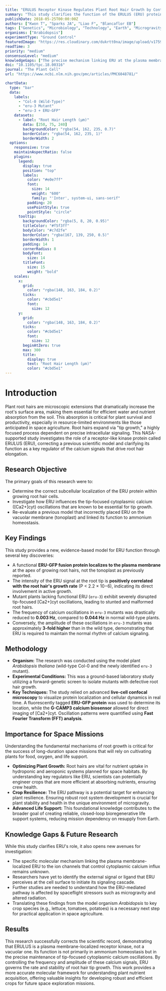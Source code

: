 ```yaml
---
title: "ERULUS Receptor Kinase Regulates Plant Root Hair Growth by Controlling Calcium Oscillations at the Plasma Membrane"
summary: "This study clarifies the function of the ERULUS (ERU) protein in Arabidopsis root hairs, showing it localizes to the plasma membrane, not the vacuole as previously thought. ERU is essential for maintaining the precise frequency and amplitude of calcium oscillations required for proper tip growth, a key process for plant nutrient uptake in both terrestrial and space environments."
publishDate: 2018-05-25T00:00:00Z
authors: ["Kwon T", "Sparks JA", "Liao F", "Blancaflor EB"]
tags: ["Genetics", "Microbiology", "Technology", "Earth", "Microgravity"]
organisms: ["Arabidopsis"]
experimentType: "Ground Control"
featuredImage: "https://res.cloudinary.com/dukrtt0na/image/upload/v1759680832/suos2zvdq6aipsxojrgg.jpg"
readTime: 3
priority: "medium"
consensusLevel: "medium"
knowledgeGaps: ["The precise mechanism linking ERU at the plasma membrane to cytoplasmic calcium channels.", "The external signals or ligands that activate the ERULUS receptor.", "How ERU-mediated growth interacts with gravitational cues and other spaceflight stressors.", "Translating these findings from Arabidopsis to crop species for space agriculture."]
doi: "10.1105/tpc.18.00316"
journal: "The Plant Cell"
url: "https://www.ncbi.nlm.nih.gov/pmc/articles/PMC6048781/"

chartData:
  type: "bar"
  data:
    labels:
      - "Col-0 (Wild-Type)"
      - "eru-3 Mutant"
      - "eru-3 + ERU-GFP"
    datasets:
      - label: "Root Hair Length (µm)"
        data: [250, 75, 240]
        backgroundColor: "rgba(54, 162, 235, 0.7)"
        borderColor: "rgba(54, 162, 235, 1)"
        borderWidth: 2
  options:
    responsive: true
    maintainAspectRatio: false
    plugins:
      legend:
        display: true
        position: "top"
        labels:
          color: "#e0e7ff"
          font:
            size: 14
            weight: "600"
            family: "'Inter', system-ui, sans-serif"
          padding: 20
          usePointStyle: true
          pointStyle: "circle"
      tooltip:
        backgroundColor: "rgba(5, 8, 20, 0.95)"
        titleColor: "#f5f3ff"
        bodyColor: "#c7d2fe"
        borderColor: "rgba(167, 139, 250, 0.5)"
        borderWidth: 1
        padding: 14
        cornerRadius: 8
        bodyFont:
          size: 14
        titleFont:
          size: 15
          weight: "bold"
    scales:
      x:
        grid:
          color: "rgba(148, 163, 184, 0.2)"
        ticks:
          color: "#cbd5e1"
          font:
            size: 12
      y:
        grid:
          color: "rgba(148, 163, 184, 0.2)"
        ticks:
          color: "#cbd5e1"
          font:
            size: 12
        beginAtZero: true
        max: 300
        title:
          display: true
          text: "Root Hair Length (µm)"
          color: "#cbd5e1"
---
```


# Introduction
Plant root hairs are microscopic extensions that dramatically increase the root's surface area, making them essential for efficient water and nutrient absorption from the soil. This absorption is critical for plant survival and productivity, especially in resource-limited environments like those anticipated in space agriculture. Root hairs expand via "tip growth," a highly focused process dependent on precise intracellular signaling. This NASA-supported study investigates the role of a receptor-like kinase protein called ERULUS (ERU), correcting a previous scientific model and clarifying its function as a key regulator of the calcium signals that drive root hair elongation.

## Research Objective
The primary goals of this research were to:
-   Determine the correct subcellular localization of the ERU protein within growing root hair cells.
-   Investigate how ERU influences the tip-focused cytoplasmic calcium ([Ca2+]cyt) oscillations that are known to be essential for tip growth.
-   Re-evaluate a previous model that incorrectly placed ERU on the vacuolar membrane (tonoplast) and linked its function to ammonium homeostasis.

## Key Findings
This study provides a new, evidence-based model for ERU function through several key discoveries:
-   A functional **ERU-GFP fusion protein localizes to the plasma membrane** at the apex of growing root hairs, not the tonoplast as previously reported.
-   The intensity of the ERU signal at the root tip is **positively correlated with the root hair's growth rate** (P < 2.2 × 10−6), indicating its direct involvement in active growth.
-   Mutant plants lacking functional ERU (`eru-3`) exhibit severely disrupted tip-focused [Ca2+]cyt oscillations, leading to stunted and malformed root hairs.
-   The frequency of calcium oscillations in `eru-3` mutants was drastically reduced to **0.003 Hz**, compared to **0.044 Hz** in normal wild-type plants.
-   Conversely, the amplitude of these oscillations in `eru-3` mutants was approximately **3-fold higher** than in the wild type, demonstrating that ERU is required to maintain the normal rhythm of calcium signaling.

## Methodology
-   **Organism:** The research was conducted using the model plant *Arabidopsis thaliana* (wild-type Col-0 and the newly identified `eru-3` mutant).
-   **Experimental Conditions:** This was a ground-based laboratory study utilizing a forward-genetic screen to isolate mutants with defective root hair growth.
-   **Key Techniques:** The study relied on advanced **live-cell confocal microscopy** to visualize protein localization and cellular dynamics in real time. A fluorescently tagged **ERU-GFP protein** was used to determine its location, while the **G-CAMP3 calcium biosensor** allowed for direct imaging of [Ca2+]cyt. Oscillation patterns were quantified using **Fast Fourier Transform (FFT) analysis**.

## Importance for Space Missions
Understanding the fundamental mechanisms of root growth is critical for the success of long-duration space missions that will rely on cultivating plants for food, oxygen, and life support.
-   **Optimizing Plant Growth:** Root hairs are vital for nutrient uptake in hydroponic and aeroponic systems planned for space habitats. By understanding key regulators like ERU, scientists can potentially engineer crops that are more efficient at absorbing nutrients, ensuring crew health.
-   **Crop Resilience:** The ERU pathway is a potential target for enhancing plant resilience. Ensuring robust root system development is crucial for plant stability and health in the unique environment of microgravity.
-   **Advanced Life Support:** This foundational knowledge contributes to the broader goal of creating reliable, closed-loop bioregenerative life support systems, reducing mission dependency on resupply from Earth.

## Knowledge Gaps & Future Research
While this study clarifies ERU's role, it also opens new avenues for investigation:
-   The specific molecular mechanism linking the plasma membrane-localized ERU to the ion channels that control cytoplasmic calcium influx remains unknown.
-   Researchers have yet to identify the external signal or ligand that ERU perceives at the cell surface to initiate its signaling cascade.
-   Further studies are needed to understand how the ERU-mediated pathway is affected by spaceflight stressors such as microgravity and altered radiation.
-   Translating these findings from the model organism *Arabidopsis* to key crop species (e.g., lettuce, tomatoes, potatoes) is a necessary next step for practical application in space agriculture.

## Results
This research successfully corrects the scientific record, demonstrating that ERULUS is a plasma membrane-localized receptor kinase, not a vacuolar one. Its function is not primarily in ammonium homeostasis but in the precise maintenance of tip-focused cytoplasmic calcium oscillations. By controlling the frequency and amplitude of these calcium signals, ERU governs the rate and stability of root hair tip growth. This work provides a more accurate molecular framework for understanding plant nutrient acquisition, offering valuable insights for developing robust and efficient crops for future space exploration missions.